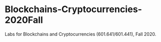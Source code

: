 # Blockchains-Cryptocurrencies-2020Fall
Labs for Blockchains and Cryptocurrencies (601.641/601.441), Fall 2020.
